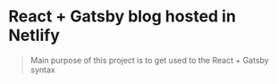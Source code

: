 # React + Gatsby blog hosted in Netlify
> Main purpose of this project is to get used to the React + Gatsby syntax
